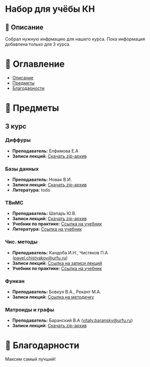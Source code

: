 # Набор для учёбы КН
## 📝 Описание
Собрал нужную инфрмацию для нашего курса. 
Пока информация добавлена только для 3 курса.

# 📌 Оглавление
- [Описание](#описание)
- [Предметы](#предметы)
- [Благодарности](#благодарности)

# 📓 Предметы
## 3 курс

### Диффуры
- **Преподаватель:** Елфимова Е.А
- **Записи лекций:** [Скачать zip-архив](https://github.com/ArtVlk/CS-Library/releases/tag/1.0)

### Базы данных
- **Преподаватель:** Новак В.И.
- **Записи лекций:** [Скачать zip-архив](https://github.com/ArtVlk/CS-Library/releases/tag/1.0)
- **Литература:** todo

### ТВиМС
- **Преподаватель:** Шапарь Ю.В.
- **Записи лекций:** [Скачать zip-архив](https://github.com/ArtVlk/CS-Library/releases/tag/1.0)
- **Учебник по практике:** [Ссылка на учебник](data/3rd/ТВиМС/task-book.pdf)
- **Литература:** [Ссылка на учебник](data/3rd/ТВиМС/tv-sibguti.pdf)

### Чис. методы
- **Преподаватель:** Кандоба И.Н., Чистяков П.А (pavel.chistyakov@urfu.ru)
- **Записи лекций:** [Ссылка на записи лекций](data/3rd/Чисмет/Presentation.pdf)
- **Учебник по практике:** [Ссылка на учебник](data/3rd/Чисмет/Практикум.pdf)

### Функан
- **Преподаватель:** Бовкун В.А., Рекант М.А.
- **Записи лекций:** [Ссылка на методичку](data/3rd/Функан.pdf)

### Матроиды и графы
- **Преподаватель:** Баранский В.А (vitaly.baransky@urfu.ru)
- **Записи лекций:** [Скачать zip-архив](https://github.com/ArtVlk/CS-Library/releases/tag/1.0)

# 💎 Благодарности
Максим самый лучший!